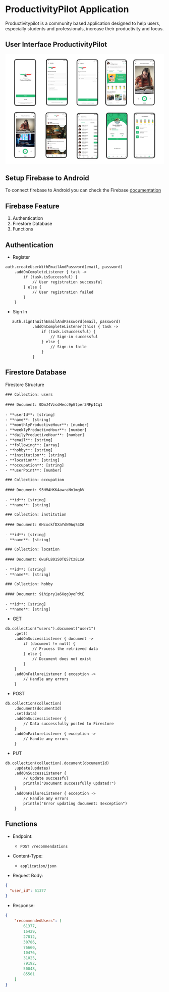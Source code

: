 # ProductivityPilot Application
Productivitypilot is a community based application designed to help users, especially students and professionals, increase their productivity and focus.

## User Interface ProductivityPilot
![alt text](https://github.com/gaudhiwaa/productivitypilot-letsgo/blob/main/Android/ui%20productivitypilot.jpg?raw=true)

## Setup Firebase to Android
To connect firebase to Android you can check the Firebase [documentation](https://firebase.google.com/docs/android/setup#:~:text=Open%20the%20Firebase%20Assistant%3A%20Tools,your%20Android%20project%20with%20Firebase.)

## Firebase Feature

1. Authentication
2. Firestore Database
3. Functions

## Authentication
- Register
  
```env
auth.createUserWithEmailAndPassword(email, password)
    .addOnCompleteListener { task ->
        if (task.isSuccessful) {
            // User registration successful
        } else {
            // User registration failed       
        }
    }
```

- Sign In

```env
   auth.signInWithEmailAndPassword(email, password)
            .addOnCompleteListener(this) { task ->
                if (task.isSuccessful) {
                    // Sign-in successful
                } else {
                    // Sign-in faile
                }
            }
```

## Firestore Database

Firestore Structure

```env
### Collection: users

#### Document: 0DmJ4VzsdHecc9pGtper3NFp1Cq1

- **userId**: [string]
- **name**: [string]
- **monthlyProductiveHour**: [number]
- **weeklyProductiveHour**: [number]
- **dailyProductiveHour**: [number]
- **email**: [string]
- **following**: [array]
- **hobby**: [string]
- **institution**: [string]
- **location**: [string]
- **occupation**: [string]
- **userPoint**: [number]
```

```env
### Collection: occupation

#### Document: 93HMAHKKAawraNm1mgkV

- **id**: [string]
- **name**: [string]
```

```env
### Collection: institution

#### Document: 6HcxckfDXaYdN9AqS4X6

- **id**: [string]
- **name**: [string]
```

```env
### Collection: location

#### Document: 6wuFL801S0TQS7Cz8LxA

- **id**: [string]
- **name**: [string]
```

```env
### Collection: hobby

#### Document: 91hipry1a6XqgOyoPdtE

- **id**: [string]
- **name**: [string]
```

- GET
```env
db.collection("users").document("user1")
    .get()
    .addOnSuccessListener { document ->
        if (document != null) {
            // Process the retrieved data
        } else {
            // Document does not exist
        }
    }
    .addOnFailureListener { exception ->
        // Handle any errors
    }
```

- POST
```env
db.collection(collection)
    .document(documentId)
    .set(data)
    .addOnSuccessListener {
        // Data successfully posted to Firestore
    }
    .addOnFailureListener { exception ->
        // Handle any errors
    }
```

- PUT
```env
db.collection(collection).document(documentId)
    .update(updates)
    .addOnSuccessListener {
        // Update successful
        println("Document successfully updated!")
    }
    .addOnFailureListener { exception ->
        // Handle any errors
        println("Error updating document: $exception")
    }
```

## Functions

* Endpoint:
    * `POST /recommendations`

* Content-Type:
    * `application/json`

* Request Body: 
```json
{
  "user_id": 61377
}
```

* Response:
```json
{
    "recommendedUsers": [
        61377,
        16429,
        27812,
        30786,
        76660,
        10476,
        31025,
        79192,
        50048,
        85501
    ]
}
```
